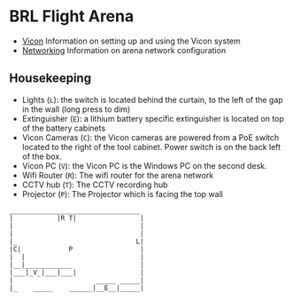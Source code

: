# BRL Flight Arena

- [Vicon](Vicon.md) Information on setting up and using the Vicon system
- [Networking](Networking.md) Information on arena network configuration


## Housekeeping

- Lights (`L`): the switch is located behind the curtain, to the left of the gap in the wall (long press to dim)
- Extinguisher (`E`): a lithium battery specific extinguisher is located on top of the battery cabinets
- Vicon Cameras (`C`): the Vicon cameras are powered from a PoE switch located to the right of the tool cabinet. Power switch is on the back left of the box.
- Vicon PC (`V`): the Vicon PC is the Windows PC on the second desk.
- Wifi Router (`R`): The wifi router for the arena network
- CCTV hub (`T`): The CCTV recording hub
- Projector (`P`): The Projector which is facing the top wall 

```
_________________________________
|           |R T|                |
|                                |
|                                |
|_                              L|
|C|            P                 | 
|  |                             |
|__|____________                 |
|___|_V_|___|___|                |
|                     _____ _____|
|_    _____    ______|__E__|_____|
```
